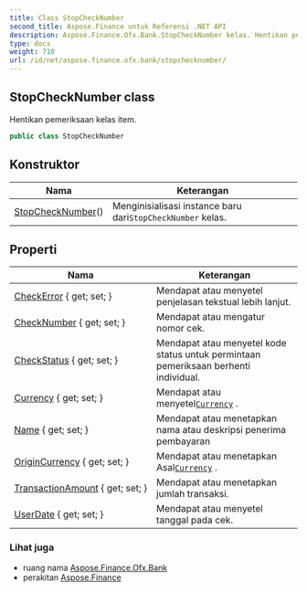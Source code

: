 ```yaml
---
title: Class StopCheckNumber
second_title: Aspose.Finance untuk Referensi .NET API
description: Aspose.Finance.Ofx.Bank.StopCheckNumber kelas. Hentikan pemeriksaan kelas item.
type: docs
weight: 710
url: /id/net/aspose.finance.ofx.bank/stopchecknumber/
---
```

## StopCheckNumber class

Hentikan pemeriksaan kelas item.

```csharp
public class StopCheckNumber
```

## Konstruktor

| Nama | Keterangan |
| --- | --- |
| [StopCheckNumber](stopchecknumber/)() | Menginisialisasi instance baru dari`StopCheckNumber` kelas. |

## Properti

| Nama | Keterangan |
| --- | --- |
| [CheckError](../../aspose.finance.ofx.bank/stopchecknumber/checkerror/) { get; set; } | Mendapat atau menyetel penjelasan tekstual lebih lanjut. |
| [CheckNumber](../../aspose.finance.ofx.bank/stopchecknumber/checknumber/) { get; set; } | Mendapat atau mengatur nomor cek. |
| [CheckStatus](../../aspose.finance.ofx.bank/stopchecknumber/checkstatus/) { get; set; } | Mendapat atau menyetel kode status untuk permintaan pemeriksaan berhenti individual. |
| [Currency](../../aspose.finance.ofx.bank/stopchecknumber/currency/) { get; set; } | Mendapat atau menyetel[`Currency`](./currency/) . |
| [Name](../../aspose.finance.ofx.bank/stopchecknumber/name/) { get; set; } | Mendapat atau menetapkan nama atau deskripsi penerima pembayaran |
| [OriginCurrency](../../aspose.finance.ofx.bank/stopchecknumber/origincurrency/) { get; set; } | Mendapat atau menetapkan Asal[`Currency`](./currency/) . |
| [TransactionAmount](../../aspose.finance.ofx.bank/stopchecknumber/transactionamount/) { get; set; } | Mendapat atau menetapkan jumlah transaksi. |
| [UserDate](../../aspose.finance.ofx.bank/stopchecknumber/userdate/) { get; set; } | Mendapat atau menyetel tanggal pada cek. |

### Lihat juga

* ruang nama [Aspose.Finance.Ofx.Bank](../../aspose.finance.ofx.bank/)
* perakitan [Aspose.Finance](../../)


